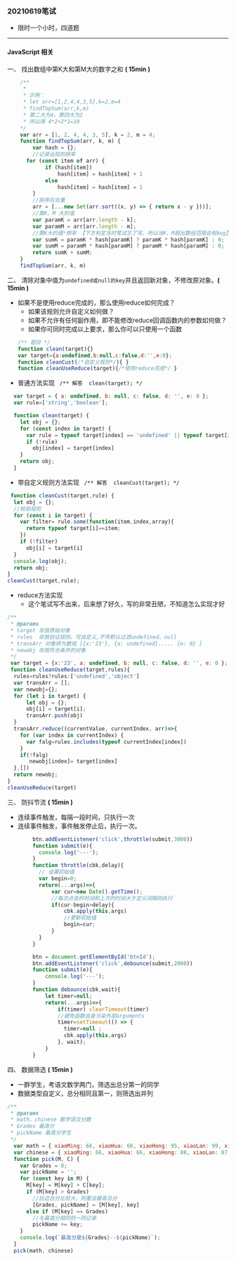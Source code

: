 ### 20210619笔试
- 限时一个小时，四道题
---
#### JavaScript 相关

一、 找出数组中第K大和第M大的数字之和 **( 15min )**
```javascript
    /**
     * 
     * 示例：
     * let arr=[1,2,4,4,3,5],k=2,m=4
     * findTopSum(arr,k,m)
     * 第二大为4，第四大为2
     * 所以得 4*2+2*1=10
    */
    var arr = [1, 2, 4, 4, 3, 5], k = 2, m = 4;
    function findTopSum(arr, k, m) {
        var hash = {};
        //记录出现的频率
      for (const item of arr) {
            if (hash[item])
                hash[item] = hash[item] + 1
            else
                hash[item] = hash[item] = 1
        }
        //排序后去重
        arr = [...new Set(arr.sort((x, y) => { return x - y }))];
        //第K、M 大的值
        var paramK = arr[arr.length - k];
        var paramM = arr[arr.length - m];
        //第K大的值*频率 【下方判定当时笔试忘了写，所以当K、M超出数组范围会有bug】
        var sumK = paramK * hash[paramK] ? paramK * hash[paramK] : 0;
        var sumM = paramM * hash[paramM] ? paramM * hash[paramM] : 0;
        return sumK + sumM;
    }
    findTopSum(arr, k, m)
 ```

二、 清除对象中值为`undefined或null的key`并且返回新对象，不修改原对象。**( 15min )**
  - 如果不是使用reduce完成的，那么使用reduce如何完成？
    - 如果该规则允许自定义如何做？
    - 如果不允许有任何副作用，即不能修改reduce回调函数内的参数如何做？
    - 如果你可同时完成以上要求，那么你可以只使用一个函数
    ```javascript
    /** 题目 */
    function clean(target){}
    var target={a:undefined,b:null,c:false,d:'',e:0};
    function cleanCust(/*自定义规则*/){ }
    function cleanUseReduce(target){/*使用reduce完成*/ }
    ```
  - 普通方法实现 ` /** 解答  clean(target); */`
```javascript
  var target = { a: undefined, b: null, c: false, d: '', e: 0 };
  var rule=['string','boolean'];

  function clean(target) {
    let obj = {};
    for (const index in target) {
      var rule = typeof target[index] == 'undefined' || typeof target[index] == 'object';
      if (!rule) 
        obj[index] = target[index]
    }
    return obj;
  }
```
  - 带自定义规则方法实现 ` /** 解答  cleanCust(target); */`

```javascript 
 function cleanCust(target,rule) {
  let obj = {};
  //校验规则
  for (const i in target) {
    var filter= rule.some(function(item,index,array){
      return typeof target[i]==item;
    })
    if (!filter) 
      obj[i] = target[i]
  }
  console.log(obj);
  return obj;
}
cleanCust(target,rule);
```
  - reduce方法实现
    - 这个笔试写不出来，后来想了好久，写的非常丑陋，不知道怎么实现才好
```javascript
/**
 * @params
 * target 存放原始对象
 * rules  存放验证规则，可自定义,不传默认过滤undefined、null
 * transArr 对象转为数组 [{x:'23'}, {a: undefined}..... {e: 0} ]
 * newobj 存放符合条件的对象
 */
 var target = {x:'23', a: undefined, b: null, c: false, d: '', e: 0 };
 function cleanUseReduce(target,rules){
  rules=rules?rules:['undefined','object']
  var transArr = [];
  var newobj={};
  for (let i in target) {
      let obj = {};
      obj[i] = target[i]; 
      transArr.push(obj)
  }
  transArr.reduce((currentValue, currentIndex, arr)=>{
    for (var index in currentIndex) {
      var falg=rules.includes(typeof currentIndex[index])
    }
    if(!falg) 
       newobj[index]= target[index]
  },[])
  return newobj;
}
cleanUseReduce(target)
```

三、 防抖节流 **( 15min )**
- 连续事件触发，每隔一段时间，只执行一次
- 连续事件触发，事件触发停止后，执行一次。
```javascript
        btn.addEventListener('click',throttle(submit,3000))
        function submit(e){
          console.log('---');
        }
        function throttle(cbk,delay){
          // 设置初始值
          var begin=0;
          return(...args)=>{
              var cur=new Date().getTime();
              //每次点击的时间和上次的时间大于定义间隔则执行
              if(cur-begin>delay){
                  cbk.apply(this,args)
                  //更新初始值
                  begin=cur;
              }
          }
        }
```

```javascript
        btn = document.getElementById('btnId');
        btn.addEventListener('click',debounce(submit,2000))
        function submit(e){
            console.log('---');
        }
        function debounce(cbk,wait){
            let timer=null;
            return(...args)=>{
                if(timer) clearTimeout(timer)
                //避免函数自身污染外部arguments
                timer=setTimeout(() => {
                  timer=null ;
                  cbk.apply(this,args)
                }, wait);
            }
        }
```

四、 数据筛选 **( 15min )**
- 一群学生，考语文数学两门，筛选出总分第一的同学
- 数据类型自定义，总分相同且第一，则筛选出并列
```javascript
/**
 * @params
 * math，chinese 数学语文分数
 * Grades 最高分
 * pickName 最高分学生
 */
  var math = { xiaoMing: 66, xiaoHua: 66, xiaoHong: 95, xiaoLan: 99, xiaoBai: 68 };
  var chinese = { xiaoMing: 66, xiaoHua: 66, xiaoHong: 88, xiaoLan: 87, xiaoBai: 95 };
  function pick(M, C) {
    var Grades = 0;
    var pickName = '';
    for (const key in M) {
      M[key] = M[key] + C[key];
      if (M[key] > Grades)
        //后边总分比前大，则重设最高总分
        [Grades, pickName] = [M[key], key]
      else if (M[key] == Grades)
        //与最高分相同则一同记录
        pickName += key;
    }
    console.log(`最高分是${Grades}--${pickName}`);
  }
  pick(math, chinese)
```